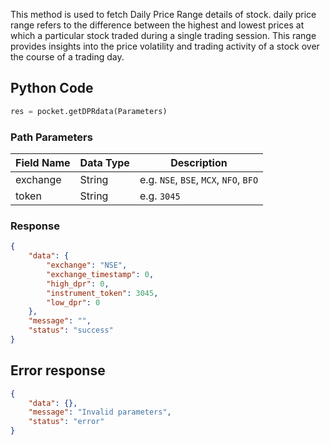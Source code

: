 <!-- ## DPR Data -->
This method is used to fetch Daily Price Range details of stock.  daily price range refers to the difference between the highest and lowest prices at which a particular stock traded during a single trading session. This range provides insights into the price volatility and trading activity of a stock over the course of a trading day.

## Python Code
```python
res = pocket.getDPRdata(Parameters)
```


### Path Parameters
| Field Name | Data Type | Description                        |
|------------|-----------|------------------------------------|
| exchange   | String    | e.g. `NSE`, `BSE`, `MCX`, `NFO`, `BFO` |
| token      | String    | e.g. `3045`                         |


### Response
```json
{
    "data": {
        "exchange": "NSE",
        "exchange_timestamp": 0,
        "high_dpr": 0,
        "instrument_token": 3045,
        "low_dpr": 0
    },
    "message": "",
    "status": "success"
}
```

## Error response
```json
{
    "data": {},
    "message": "Invalid parameters",
    "status": "error"
}
```